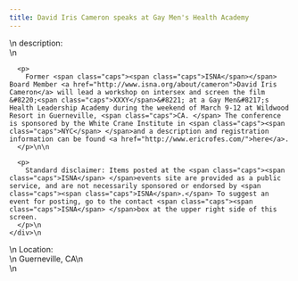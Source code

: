 ```yaml
---
title: David Iris Cameron speaks at Gay Men's Health Academy
---
```


<div class="flexinode-body flexinode-2">
  <div class="flexinode-textarea-1">
    <div class="form-item">
      \n <label>description:</label><br /> \n 
      
      <p>
        Former <span class="caps"><span class="caps">ISNA</span></span> Board Member <a href="http://www.isna.org/about/cameron">David Iris Cameron</a> will lead a workshop on intersex and screen the film &#8220;<span class="caps">XXXY</span>&#8221; at a Gay Men&#8217;s Health Leadership Academy during the weekend of March 9-12 at Wildwood Resort in Guerneville, <span class="caps">CA. </span> The conference is sponsored by the White Crane Institute in <span class="caps"><span class="caps">NYC</span> </span>and a description and registration information can be found <a href="http://www.ericrofes.com/">here</a>.
      </p>\n\n
      
      <p>
        Standard disclaimer: Items posted at the <span class="caps"><span class="caps">ISNA</span> </span>events site are provided as a public service, and are not necessarily sponsored or endorsed by <span class="caps"><span class="caps">ISNA</span>.</span> To suggest an event for posting, go to the contact <span class="caps"><span class="caps">ISNA</span> </span>box at the upper right side of this screen.
      </p>\n
    </div>\n
  </div>
  
  <div class="flexinode-textfield-2">
    <div class="form-item">
      \n <label>Location:</label><br /> \n Guerneville, CA\n
    </div>\n
  </div>
</div>